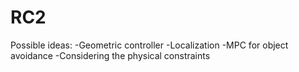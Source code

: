 # RC2
Possible ideas:
-Geometric controller
-Localization
-MPC for object avoidance
-Considering the physical constraints
